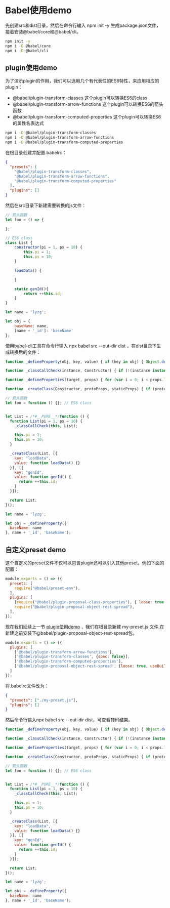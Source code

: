 # Babel使用demo

先创建src和dist目录，然后在命令行输入 npm init -y 生成package.json文件，接着安装@babel/core和@babel/cli。

```sh
npm init -y
npm i -D @babel/core
npm i -D @babel/cli
```

## plugin使用demo

为了演示plugin的作用，我们可以选用几个有代表性的ES6特性，来应用相应的plugin：

- @babel/plugin-transform-classes 这个plugin可以转换ES6的class
- @babel/plugin-transform-arrow-functions 这个plugin可以转换ES6的箭头函数
- @babel/plugin-transform-computed-properties 这个plugin可以转换ES6的属性名表达式

```sh
npm i -D @babel/plugin-transform-classes
npm i -D @babel/plugin-transform-arrow-functions
npm i -D @babel/plugin-transform-computed-properties
```

在根目录创建并配置.babelrc：

```json
{
  "presets": [
    "@babel/plugin-transform-classes",
    "@babel/plugin-transform-arrow-functions",
    "@babel/plugin-transform-computed-properties"
  ],
  "plugins": []
}

```

然后在src目录下新建需要转换的js文件：

```js
// 箭头函数
let foo = () => {

};

// ES6 class
class List {
    constructor(pi = 1, ps = 10) {
        this.pi = 1;
        this.ps = 10;
    }

    loadData() {

    }

    static genId(){
        return ++this.id;
    }
}

let name = 'lyzg';

let obj = {
    baseName: name,
    [name + '_id']: 'baseName'
};
```

使用babel-cli工具在命令行输入 npx babel src --out-dir dist ，在dist目录下生成转换后的文件：

```js
function _defineProperty(obj, key, value) { if (key in obj) { Object.defineProperty(obj, key, { value: value, enumerable: true, configurable: true, writable: true }); } else { obj[key] = value; } return obj; }

function _classCallCheck(instance, Constructor) { if (!(instance instanceof Constructor)) { throw new TypeError("Cannot call a class as a function"); } }

function _defineProperties(target, props) { for (var i = 0; i < props.length; i++) { var descriptor = props[i]; descriptor.enumerable = descriptor.enumerable || false; descriptor.configurable = true; if ("value" in descriptor) descriptor.writable = true; Object.defineProperty(target, descriptor.key, descriptor); } }

function _createClass(Constructor, protoProps, staticProps) { if (protoProps) _defineProperties(Constructor.prototype, protoProps); if (staticProps) _defineProperties(Constructor, staticProps); return Constructor; }

// 箭头函数
let foo = function () {}; // ES6 class


let List = /*#__PURE__*/function () {
  function List(pi = 1, ps = 10) {
    _classCallCheck(this, List);

    this.pi = 1;
    this.ps = 10;
  }

  _createClass(List, [{
    key: "loadData",
    value: function loadData() {}
  }], [{
    key: "genId",
    value: function genId() {
      return ++this.id;
    }
  }]);

  return List;
}();

let name = 'lyzg';

let obj = _defineProperty({
  baseName: name
}, name + '_id', 'baseName');
```

## 自定义preset demo

这个自定义的preset文件不仅可以包含plugin还可以引入其他preset。例如下面的配置：

```js
module.exports = () => ({
  presets: [
    require("@babel/preset-env"),
  ],
  plugins: [
    [require("@babel/plugin-proposal-class-properties"), { loose: true }],
    require("@babel/plugin-proposal-object-rest-spread"),
  ],
});
```

现在我们延续上一节 [plugin使用demo](./demo.md#plugin使用demo) ，我们在根目录新建 my-preset.js 文件,在新建之前安装下@babel/plugin-proposal-object-rest-spread包。

```js
module.exports = () => ({
  plugins: [
    ['@babel/plugin-transform-arrow-functions'],
    ['@babel/plugin-transform-classes', {spec: false}],
    ['@babel/plugin-transform-computed-properties'],
    ['@babel/plugin-proposal-object-rest-spread', {loose: true, useBuiltIns: true}]
  ]
});
```

将.babelrc文件改为：

```json
{
  "presets": ["./my-preset.js"],
  "plugins": []
}
```

然后命令行输入npx babel src --out-dir dist，可查看转码结果。

```js
function _defineProperty(obj, key, value) { if (key in obj) { Object.defineProperty(obj, key, { value: value, enumerable: true, configurable: true, writable: true }); } else { obj[key] = value; } return obj; }

function _classCallCheck(instance, Constructor) { if (!(instance instanceof Constructor)) { throw new TypeError("Cannot call a class as a function"); } }

function _defineProperties(target, props) { for (var i = 0; i < props.length; i++) { var descriptor = props[i]; descriptor.enumerable = descriptor.enumerable || false; descriptor.configurable = true; if ("value" in descriptor) descriptor.writable = true; Object.defineProperty(target, descriptor.key, descriptor); } }

function _createClass(Constructor, protoProps, staticProps) { if (protoProps) _defineProperties(Constructor.prototype, protoProps); if (staticProps) _defineProperties(Constructor, staticProps); return Constructor; }

// 箭头函数
let foo = function () {}; // ES6 class


let List = /*#__PURE__*/function () {
  function List(pi = 1, ps = 10) {
    _classCallCheck(this, List);

    this.pi = 1;
    this.ps = 10;
  }

  _createClass(List, [{
    key: "loadData",
    value: function loadData() {}
  }], [{
    key: "genId",
    value: function genId() {
      return ++this.id;
    }
  }]);

  return List;
}();

let name = 'lyzg';

let obj = _defineProperty({
  baseName: name
}, name + '_id', 'baseName');
```
